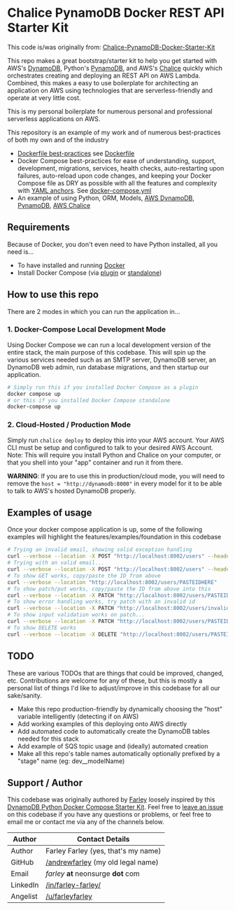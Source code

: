 # Chalice PynamoDB Docker REST API Starter Kit

This code is/was originally from: [Chalice-PynamoDB-Docker-Starter-Kit](https://github.com/DevOps-Nirvana/Chalice-PynamoDB-Docker-Starter-Kit/)

This repo makes a great bootstrap/starter kit to help you get started with AWS's [DynamoDB](https://aws.amazon.com/dynamodb/), Python's [PynamoDB](https://github.com/pynamodb/PynamoDB/), and AWS's [Chalice](https://github.com/aws/chalice) quickly which orchestrates creating and deploying an REST API on AWS Lambda.  Combined, this makes a  easy to use boilerplate for architecting an application on AWS using technologies that are serverless-friendly and operate at very little cost.

This is my personal boilerplate for numerous personal and professional serverless applications on AWS.

This repository is an example of my work and of numerous best-practices of both my own and of the industry
 * [Dockerfile best-practices](https://docs.docker.com/develop/develop-images/dockerfile_best-practices/) see [Dockerfile](./Dockerfile)
 * Docker Compose best-practices for ease of understanding, support, development, migrations, services, health checks, auto-restarting upon failures, auto-reload upon code changes, and keeping your Docker Compose file as DRY as possible with all the features and complexity with [YAML anchors](https://www.educative.io/blog/advanced-yaml-syntax-cheatsheet#anchors).  See [docker-compose.yml](./docker-compose.yml)
 * An example of using Python, ORM, Models, [AWS DynamoDB](https://aws.amazon.com/dynamodb/), [PynamoDB](https://github.com/pynamodb/PynamoDB/), [AWS Chalice](https://github.com/aws/chalice)


## Requirements
Because of Docker, you don't even need to have Python installed, all you need is...

* To have installed and running [Docker](https://docs.docker.com/get-docker/)
* Install Docker Compose (via [plugin](https://docs.docker.com/compose/install/#scenario-two-install-the-compose-plugin) or [standalone](https://docs.docker.com/compose/install/other/))


## How to use this repo

There are 2 modes in which you can run the application in...

### 1. Docker-Compose Local Development Mode
Using Docker Compose we can run a local development version of the entire stack, the main purpose of this codebase.  This will spin up the various services needed such as an SMTP server, DynamoDB server, an DynamoDB web admin, run database migrations, and then startup our application.

```bash
# Simply run this if you installed Docker Compose as a plugin
docker compose up
# or this if you installed Docker Compose standalone
docker-compose up
```

### 2. Cloud-Hosted / Production Mode
Simply run `chalice deploy` to deploy this into your AWS account.  Your AWS CLI must be setup and configured to talk to your desired AWS Account.  Note: This will require you install Python and Chalice on your computer, or that you shell into your "app" container and run it from there.

**WARNING**: If you are to use this in production/cloud mode, you will need to remove the `host = "http://dynamodb:8000"` in every model for it to be able to talk to AWS's hosted DynamoDB properly.


## Examples of usage
Once your docker compose application is up, some of the following examples will highlight the features/examples/foundation in this codebase

```bash
# Trying an invalid email, showing solid exception handling
curl --verbose --location -X POST "http://localhost:8002/users" --header 'Content-Type: application/json' --data-raw '{"sid": "test", "email": "invalid.email.address"}'
# Trying with an valid email...
curl --verbose --location -X POST "http://localhost:8002/users" --header 'Content-Type: application/json' --data-raw '{"sid": "test", "email": "1234567891123222@test.com"}'
# To show GET works, copy/paste the ID from above
curl --verbose --location "http://localhost:8002/users/PASTEIDHERE"
# To show patch/put works, copy/paste the ID from above into this
curl --verbose --location -X PATCH "http://localhost:8002/users/PASTEIDHERE" --header 'Content-Type: application/json' --data-raw '{"email": "new@new.com"}'
# To show error handling works, try patch with an invalid id
curl --verbose --location -X PATCH "http://localhost:8002/users/invalid_id" --header 'Content-Type: application/json' --data-raw '{"email": "new@new.com"}'
# To show input validation works on patch...
curl --verbose --location -X PATCH "http://localhost:8002/users/PASTEIDHERE" --header 'Content-Type: application/json' --data-raw '{"email": "INVALID_EMAIL"}'
# To show DELETE works
curl --verbose --location -X DELETE "http://localhost:8002/users/PASTEIDHERE"
```


## TODO
These are various TODOs that are things that could be improved, changed, etc.  Contributions are welcome for any of these, but this is mostly a personal list of things I'd like to adjust/improve in this codebase for all our sake/sanity.

* Make this repo production-friendly by dynamically choosing the "host" variable intelligently (detecting if on AWS)
* Add working examples of this deploying onto AWS directly
* Add automated code to automatically create the DynamoDB tables needed for this stack
* Add example of SQS topic usage and (ideally) automated creation
* Make all this repo's table names automatically optionally prefixed by a "stage" name (eg: dev__modelName)


## Support / Author

This codebase was originally authored by [Farley](https://github.com/andrewfarley/) loosely inspired by this [DynamoDB Python Docker Compose Starter Kit](https://github.com/CT83/DynamoDB-Python-Docker-Compose-Starter-Kit).  Feel free to [leave an issue](https://github.com/DevOps-Nirvana/Chalice-PynamoDB-Docker-Starter-Kit/issues) on this codebase if you have any questions or problems, or feel free to email me or contact me via any of the channels below.

| Author   | Contact Details                                                       |
|----------|-----------------------------------------------------------------------|
| Author   | Farley Farley (yes, that's my name)                                   |
| GitHub   | [/andrewfarley](https://github.com/andrewfarley/) (my old legal name) |
| Email    | _farley_ **at** neonsurge __dot__ com                                 |
| LinkedIn | [/in/farley-farley/](http://linkedin.com/in/farley-farley/)           |
| Angelist | [/u/farleyfarley](http://angel.co/u/farley-farley)                    |
